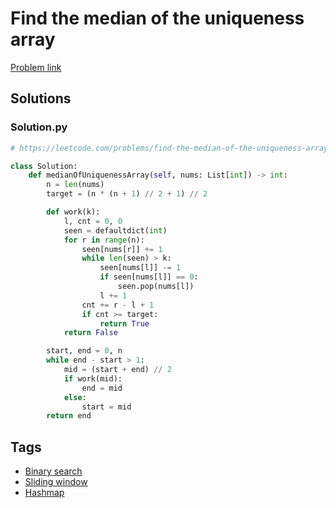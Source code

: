 # Find the median of the uniqueness array

[Problem link](https://leetcode.com/problems/find-the-median-of-the-uniqueness-array/)

## Solutions


### Solution.py
```py
# https://leetcode.com/problems/find-the-median-of-the-uniqueness-array/

class Solution:
    def medianOfUniquenessArray(self, nums: List[int]) -> int:
        n = len(nums)
        target = (n * (n + 1) // 2 + 1) // 2

        def work(k):
            l, cnt = 0, 0
            seen = defaultdict(int)
            for r in range(n):
                seen[nums[r]] += 1
                while len(seen) > k:
                    seen[nums[l]] -= 1
                    if seen[nums[l]] == 0:
                        seen.pop(nums[l])
                    l += 1
                cnt += r - l + 1
                if cnt >= target:
                    return True
            return False

        start, end = 0, n
        while end - start > 1:
            mid = (start + end) // 2
            if work(mid):
                end = mid
            else:
                start = mid
        return end
```
## Tags

* [Binary search](/Collections/binary-search.md#binary-search)
* [Sliding window](/Collections/sliding-window.md#sliding-window)
* [Hashmap](/Collections/hashmap.md#hashmap)
